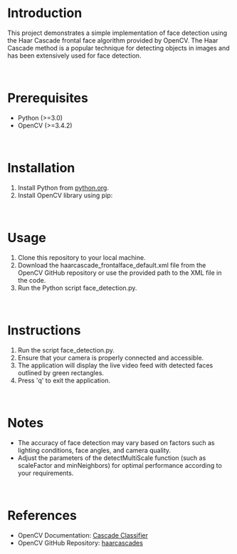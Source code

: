 **<h1>Introduction</h1>**
    <p>This project demonstrates a simple implementation of face detection using the Haar Cascade frontal face algorithm provided by OpenCV. The Haar Cascade method is a popular technique for detecting objects in images and has been extensively used for face detection.</p>
    <Br>
    <h1>Prerequisites</h1>
    <ul>
        <li>Python (>=3.0)</li>
        <li>OpenCV (>=3.4.2)</li>
    </ul>
    <Br>
    <h1>Installation</h1>
    <ol>
        <li>Install Python from <a href="https://www.python.org/">python.org</a>.</li>
        <li>Install OpenCV library using pip:</li>
    </ol>
    <br>
    <h1>Usage</h1>
    <ol>
        <li>Clone this repository to your local machine.</li>
        <li>Download the haarcascade_frontalface_default.xml file from the OpenCV GitHub repository or use the provided path to the XML file in the code.</li>
        <li>Run the Python script face_detection.py.</li>
    </ol>
    <br>
    <h1>Instructions</h1>
    <ol>
        <li>Run the script face_detection.py.</li>
        <li>Ensure that your camera is properly connected and accessible.</li>
        <li>The application will display the live video feed with detected faces outlined by green rectangles.</li>
        <li>Press 'q' to exit the application.</li>
    </ol>
    <br>
    <h1>Notes</h1>
    <ul>
        <li>The accuracy of face detection may vary based on factors such as lighting conditions, face angles, and camera quality.</li>
        <li>Adjust the parameters of the detectMultiScale function (such as scaleFactor and minNeighbors) for optimal performance according to your requirements.</li>
    </ul>
<br>
<h1>References</h1>
    <ul>
        <li>OpenCV Documentation: <a href="https://docs.opencv.org/3.4/db/d28/tutorial_cascade_classifier.html">Cascade Classifier</a></li>
        <li>OpenCV GitHub Repository: <a href="https://github.com/opencv/opencv/tree/master/data/haarcascades">haarcascades</a></li>
    </ul>
